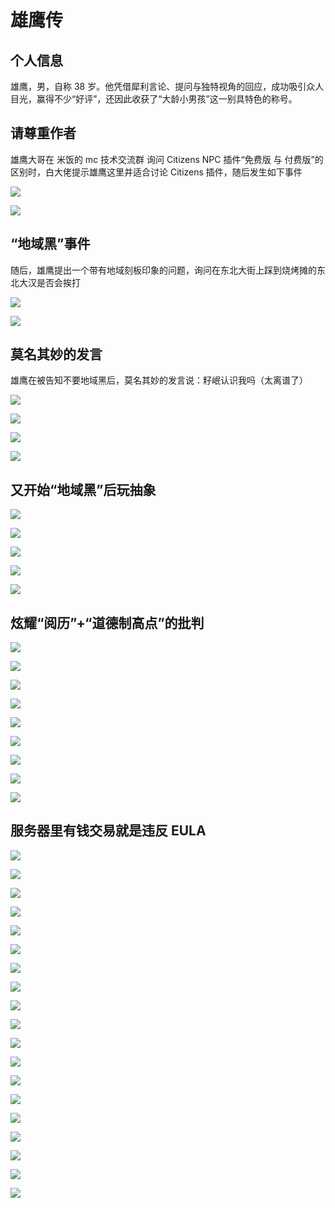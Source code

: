 # 雄鹰传

## 个人信息

雄鹰，男，自称 38 岁。他凭借犀利言论、提问与独特视角的回应，成功吸引众人目光，赢得不少“好评”，还因此收获了“大龄小男孩”这一别具特色的称号。

## 请尊重作者

雄鹰大哥在 米饭的 mc 技术交流群 询问 Citizens NPC 插件“免费版 与 付费版”的区别时，白大佬提示雄鹰这里并适合讨论 Citizens 插件，随后发生如下事件

![](/others/雄鹰传/1-1.png)

![](/others/雄鹰传/1-2.png)

## “地域黑”事件

随后，雄鹰提出一个带有地域刻板印象的问题，询问在东北大街上踩到烧烤摊的东北大汉是否会挨打

![](/others/雄鹰传/2-1.png)

![](/others/雄鹰传/2-2.png)

## 莫名其妙的发言

雄鹰在被告知不要地域黑后，莫名其妙的发言说：籽岷认识我吗（太离谱了）

![](/others/雄鹰传/3-1.png)

![](/others/雄鹰传/3-2.png)

![](/others/雄鹰传/4-1.png)

![](/others/雄鹰传/4-2.png)

## 又开始“地域黑”后玩抽象

![](/others/雄鹰传/5-1.png)

![](/others/雄鹰传/5-2.png)

![](/others/雄鹰传/5-3.png)

![](/others/雄鹰传/5-4.png)

![](/others/雄鹰传/5-5.png)

## 炫耀“阅历”+“道德制高点”的批判

![](/others/雄鹰传/6-1.png)

![](/others/雄鹰传/6-2.png)

![](/others/雄鹰传/6-3.png)

![](/others/雄鹰传/6-4.png)

![](/others/雄鹰传/6-5.png)

![](/others/雄鹰传/6-6.png)

![](/others/雄鹰传/6-7.png)

![](/others/雄鹰传/6-8.png)

![](/others/雄鹰传/6-9.png)

## 服务器里有钱交易就是违反 EULA

![](/others/雄鹰传/7-1.png)

![](/others/雄鹰传/7-2.png)

![](/others/雄鹰传/7-3.png)

![](/others/雄鹰传/7-4.png)

![](/others/雄鹰传/7-5.png)

![](/others/雄鹰传/7-6.png)

![](/others/雄鹰传/7-7.png)

![](/others/雄鹰传/7-8.png)

![](/others/雄鹰传/7-9.png)

![](/others/雄鹰传/7-10.png)

![](/others/雄鹰传/7-11.png)

![](/others/雄鹰传/7-12.png)

![](/others/雄鹰传/7-13.png)

![](/others/雄鹰传/7-14.png)

![](/others/雄鹰传/7-15.png)

![](/others/雄鹰传/7-16.png)

![](/others/雄鹰传/7-17.png)

![](/others/雄鹰传/7-18.png)

![](/others/雄鹰传/7-19.png)
